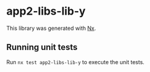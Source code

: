 # app2-libs-lib-y

This library was generated with [Nx](https://nx.dev).

## Running unit tests

Run `nx test app2-libs-lib-y` to execute the unit tests.
